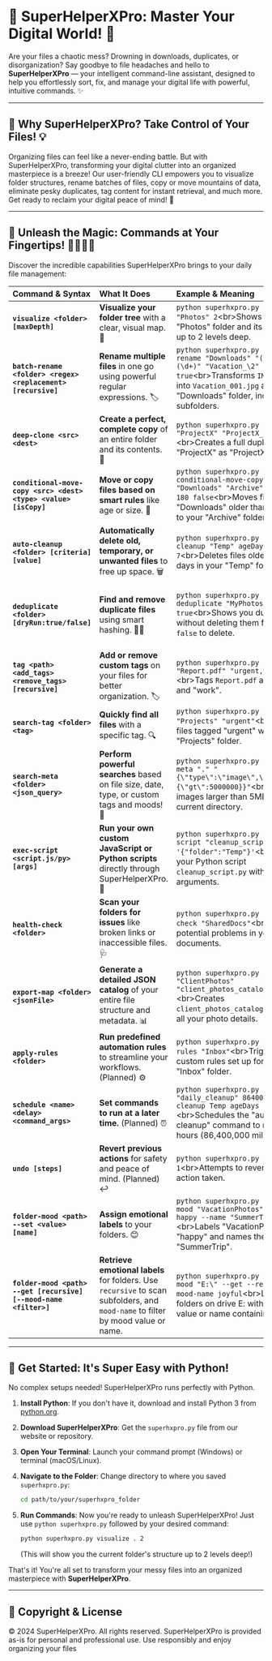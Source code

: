 # 🌟 SuperHelperXPro: Master Your Digital World\! 🚀

Are your files a chaotic mess? Drowning in downloads, duplicates, or disorganization? Say goodbye to file headaches and hello to **SuperHelperXPro** — your intelligent command-line assistant, designed to help you effortlessly sort, fix, and manage your digital life with powerful, intuitive commands. ✨

-----

## 🎯 Why SuperHelperXPro? Take Control of Your Files\! 💡

Organizing files can feel like a never-ending battle. But with SuperHelperXPro, transforming your digital clutter into an organized masterpiece is a breeze\! Our user-friendly CLI empowers you to visualize folder structures, rename batches of files, copy or move mountains of data, eliminate pesky duplicates, tag content for instant retrieval, and much more. Get ready to reclaim your digital peace of mind\! 🎉

-----

## 🔮 Unleash the Magic: Commands at Your Fingertips\! 🦸‍♂️🦸‍♀️

Discover the incredible capabilities SuperHelperXPro brings to your daily file management:

| Command & Syntax | What It Does | Example & Meaning | Why It’s Great\! |
| :------------------------- | :---------------------------------- | :------------------------------------------------------------------------------------------------------------------------------------------------------------------------------------------------------------------------------------------------------------------------------------------------------------------------------------------------------------------------------------------------------------------------------------------------------------------------------------------------------------------------------------------------------------------------------------------ | :------------------------------------------------------------------------------------------------- |
| **`visualize <folder> [maxDepth]`** | **Visualize your folder tree** with a clear, visual map. 🌳 | `python superhxpro.py visualize "Photos" 2`\<br\>Shows your "Photos" folder and its subfolders up to 2 levels deep. | Gain instant clarity on your file structure\! 🗺️ |
| **`batch-rename <folder> <regex> <replacement> [recursive]`** | **Rename multiple files** in one go using powerful regular expressions. 🏷️ | `python superhxpro.py batch-rename "Downloads" "(IMG_)(\d+)" "Vacation_\2" true`\<br\>Transforms `IMG_001.jpg` into `Vacation_001.jpg` across your "Downloads" folder, including subfolders. | Save hours of tedious manual renaming\! ⏱️ |
| **`deep-clone <src> <dest>`** | **Create a perfect, complete copy** of an entire folder and its contents. 👯 | `python superhxpro.py deep-clone "ProjectX" "ProjectX_Backup"`\<br\>Creates a full duplicate of "ProjectX" as "ProjectX\_Backup". | Effortlessly back up or duplicate projects\! 💾 |
| **`conditional-move-copy <src> <dest> <type> <value> [isCopy]`** | **Move or copy files based on smart rules** like age or size. 📐 | `python superhxpro.py conditional-move-copy "Downloads" "Archive" ageDays 180 false`\<br\>Moves files in "Downloads" older than 180 days to your "Archive" folder. | Keep your folders tidy and relevant automatically\! 🧹 |
| **`auto-cleanup <folder> [criteria] [value]`** | **Automatically delete old, temporary, or unwanted files** to free up space. 🗑️ | `python superhxpro.py auto-cleanup "Temp" ageDays 7`\<br\>Deletes files older than 7 days in your "Temp" folder. | Reclaim valuable disk space with ease\! ♻️ |
| **`deduplicate <folder> [dryRun:true/false]`** | **Find and remove duplicate files** using smart hashing. 🕵️‍♀️ | `python superhxpro.py deduplicate "MyPhotos" --dryRun true`\<br\>Shows you duplicates without deleting them first. Use `false` to delete. | Free up massive amounts of storage by eliminating redundant files\! 🌬️ |
| **`tag <path> <add_tags> <remove_tags> [recursive]`** | **Add or remove custom tags** on your files for better organization. 🏷️ | `python superhxpro.py tag "Report.pdf" "urgent,work" ""`\<br\>Tags `Report.pdf` as "urgent" and "work". | Organize your files by custom categories and contexts\! 🗂️ |
| **`search-tag <folder> <tag>`** | **Quickly find all files** with a specific tag. 🔍 | `python superhxpro.py search-tag "Projects" "urgent"`\<br\>Lists all files tagged "urgent" within your "Projects" folder. | Pinpoint important files in seconds\! ⚡ |
| **`search-meta <folder> <json_query>`** | **Perform powerful searches** based on file size, date, type, or custom tags and moods\! 🧠 | `python superhxpro.py search-meta "." "{\"type\":\"image\",\"size\":{\"gt\":5000000}}"`\<br\>Finds all images larger than 5MB in the current directory. | Unlock advanced search capabilities\! 🔎 |
| **`exec-script <script.js/py> [args]`** | **Run your own custom JavaScript or Python scripts** directly through SuperHelperXPro. 🤖 | `python superhxpro.py exec-script "cleanup_script.py" '{"folder":"Temp"}'`\<br\>Executes your Python script `cleanup_script.py` with custom arguments. | Extend SuperHelperXPro with your own automation logic\! ⚙️ |
| **`health-check <folder>`** | **Scan your folders for issues** like broken links or inaccessible files. 🩺 | `python superhxpro.py health-check "SharedDocs"`\<br\>Identifies potential problems in your shared documents. | Keep your data healthy and reliable\! ❤️‍🩹 |
| **`export-map <folder> <jsonFile>`** | **Generate a detailed JSON catalog** of your entire file structure and metadata. 📊 | `python superhxpro.py export-map "ClientPhotos" "client_photos_catalog.json"`\<br\>Creates `client_photos_catalog.json` with all your photo details. | Get a comprehensive overview of your digital assets\! 📈 |
| **`apply-rules <folder>`** | **Run predefined automation rules** to streamline your workflows. (Planned) ⚙️ | `python superhxpro.py apply-rules "Inbox"`\<br\>Triggers any custom rules set up for your "Inbox" folder. | Automate your routine file management tasks\! 🎯 |
| **`schedule <name> <delay> <command_args>`** | **Set commands to run at a later time.** (Planned) ⏰ | `python superhxpro.py schedule "daily_cleanup" 86400000 "auto-cleanup Temp ageDays 7"`\<br\>Schedules the "auto-cleanup" command to run after 24 hours (86,400,000 milliseconds). | Automate repetitive tasks without lifting a finger\! 🗓️ |
| **`undo [steps]`** | **Revert previous actions** for safety and peace of mind. (Planned) ↩️ | `python superhxpro.py undo 1`\<br\>Attempts to reverse the last action taken. | Work with confidence, knowing you can rewind\! 🔙 |
| **`folder-mood <path> --set <value> [name]`** | **Assign emotional labels** to your folders. 😊 | `python superhxpro.py folder-mood "VacationPhotos" --set happy --name "SummerTrip"`\<br\>Labels "VacationPhotos" as "happy" and names the mood "SummerTrip". | Make your folders feel special and organize by sentiment\! 💖 |
| **`folder-mood <path> --get [recursive] [--mood-name <filter>]`** | **Retrieve emotional labels** for folders. Use `recursive` to scan subfolders, and `mood-name` to filter by mood value or name. | `python superhxpro.py folder-mood "E:\" --get --recursive --mood-name joyful`\<br\>Lists all folders on drive E: with a mood value or name containing "joyful". | Quickly find folders based on their emotional tags\! ✨ |

-----

## 🚀 Get Started: It's Super Easy with Python\!

No complex setups needed\! SuperHelperXPro runs perfectly with Python.

1.  **Install Python**: If you don't have it, download and install Python 3 from [python.org](https://www.python.org/downloads/).

2.  **Download SuperHelperXPro**: Get the `superhxpro.py` file from our website or repository.

3.  **Open Your Terminal**: Launch your command prompt (Windows) or terminal (macOS/Linux).

4.  **Navigate to the Folder**: Change directory to where you saved `superhxpro.py`:

    ```bash
    cd path/to/your/superhxpro_folder
    ```

5.  **Run Commands**: Now you're ready to unleash SuperHelperXPro\! Just use `python superhxpro.py` followed by your desired command:

    ```bash
    python superhxpro.py visualize . 2
    ```

    (This will show you the current folder's structure up to 2 levels deep\!)

That's it\! You're all set to transform your messy files into an organized masterpiece with **SuperHelperXPro**.

-----

## 📄 Copyright & License

© 2024 SuperHelperXPro. All rights reserved.
SuperHelperXPro is provided as-is for personal and professional use.
Use responsibly and enjoy organizing your files